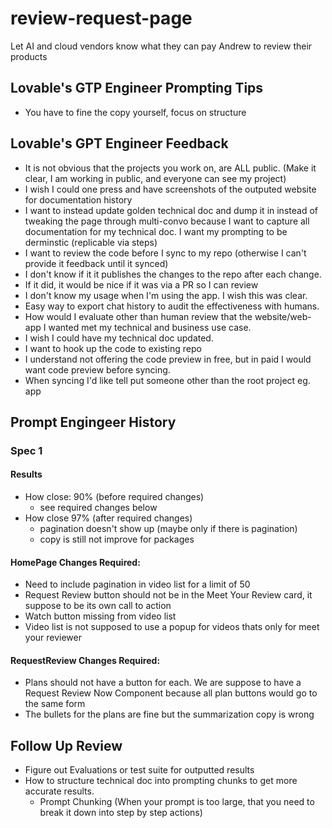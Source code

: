 # review-request-page
Let AI and cloud vendors know what they can pay Andrew to review their products

## Lovable's GTP Engineer Prompting Tips
- You have to fine the copy yourself, focus on structure 

## Lovable's GPT Engineer Feedback
- It is not obvious that the projects you work on, are ALL public. (Make it clear, I am working in public, and everyone can see my project)
- I wish I could one press and have screenshots of the outputed website for documentation history
- I want to instead update golden technical doc and dump it in instead of tweaking the page through multi-convo because I want to capture all documentation for my technical doc. I want my prompting to be derminstic (replicable via steps)
- I want to review the code before I sync to my repo (otherwise I can't provide it feedback until it synced)
- I don't know if it it publishes the changes to the repo after each change.
- If it did, it would be nice if it was via a PR so I can review
- I don't know my usage when I'm using the app. I wish this was clear.
- Easy way to export chat history to audit the effectiveness with humans.
- How would I evaluate other than human review that the website/web-app I wanted met my technical and business use case.
- I wish I could have my technical doc updated.
- I want to hook up the code to existing repo
- I understand not offering the code preview in free, but in paid I would want code preview before syncing.
- When syncing I'd like tell put someone other than the root project eg. app

## Prompt Engingeer History

### Spec 1

#### Results
- How close: 90% (before required changes)
    - see required changes below
- How close 97% (after required changes)
    - pagination doesn't show up (maybe only if there is pagination)
    - copy is still not improve for packages

#### HomePage Changes Required:
- Need to include pagination in video list for a limit of 50
- Request Review button should not be in the Meet Your Review card, it suppose to be its own call to action
- Watch button missing from video list
- Video list is not supposed to use a popup for videos thats only for meet your reviewer

#### RequestReview Changes Required:
- Plans should not have a button for each. We are suppose to have a Request Review Now Component because all plan buttons would go to the same form
- The bullets for the plans are fine but the summarization copy is wrong

## Follow Up Review

- Figure out Evaluations or test suite for outputted results
- How to structure technical doc into prompting chunks to get more accurate results.
    - Prompt Chunking
        (When your prompt is too large, that you need to break it down into step by step actions)